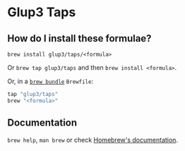# Glup3 Taps

## How do I install these formulae?

`brew install glup3/taps/<formula>`

Or `brew tap glup3/taps` and then `brew install <formula>`.

Or, in a [`brew bundle`](https://github.com/Homebrew/homebrew-bundle) `Brewfile`:

```ruby
tap "glup3/taps"
brew "<formula>"
```

## Documentation

`brew help`, `man brew` or check [Homebrew's documentation](https://docs.brew.sh).
